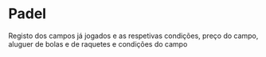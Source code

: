 # Padel
Registo dos campos já jogados e as respetivas condições, preço do campo, aluguer de bolas e de raquetes e condições do campo

